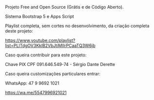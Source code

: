 Projeto Free and Open Source (Grátis e de Código Aberto).

Sistema Bootstrap 5 e Apps Script

Playlist completa, sem cortes no desenvolvimento, da criação completa deste projeto:

https://www.youtube.com/playlist?list=PLlTdgOV3KklB2VbJtiMIIrPCaaTQ3W6jb

Caso queira contribuir para este projeto:

Chave PIX CPF 091.646.549-74 - Sérgio Dante Derette

Caso queira customizações particulares entrar:

WhatsApp: 47 9 9692 1021

https://wa.me/5547996921021

